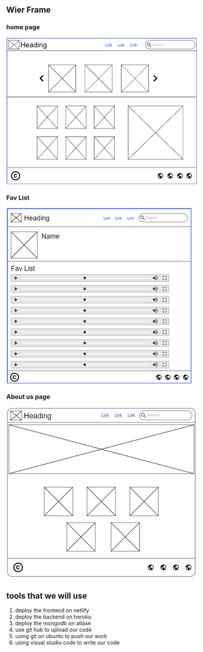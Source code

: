 ## Wier Frame

### home page

![home page](./WireFrame/homePage.png)

### Fav List

![home page](./WireFrame/FavListPage.png)

### About us page

![home page](./WireFrame/AboutUsPage.png)

## tools that we will use 

1. deploy the frontend on netlify
2. deploy the backend on heroku
3. deploy the mongodb on atlase
4. use git hub to upload our code
5. using git on ubunto to push our work
6. using visual studio code to write our code
